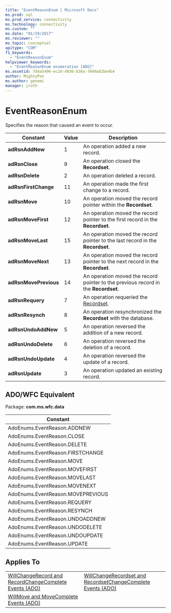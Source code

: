 ```yaml
---
title: "EventReasonEnum | Microsoft Docs"
ms.prod: sql
ms.prod_service: connectivity
ms.technology: connectivity
ms.custom: ""
ms.date: "01/19/2017"
ms.reviewer: ""
ms.topic: conceptual
apitype: "COM"
f1_keywords: 
  - "EventReasonEnum"
helpviewer_keywords: 
  - "EventReasonEnum enumeration [ADO]"
ms.assetid: 7d4a5496-ec2d-4936-b36a-7049a82be4b4
author: MightyPen
ms.author: genemi
manager: jroth
---
```

# EventReasonEnum
Specifies the reason that caused an event to occur.  
  
|Constant|Value|Description|  
|--------------|-----------|-----------------|  
|**adRsnAddNew**|1|An operation added a new record.|  
|**adRsnClose**|9|An operation closed the **Recordset**.|  
|**adRsnDelete**|2|An operation deleted a record.|  
|**adRsnFirstChange**|11|An operation made the first change to a record.|  
|**adRsnMove**|10|An operation moved the record pointer within the **Recordset**.|  
|**adRsnMoveFirst**|12|An operation moved the record pointer to the first record in the **Recordset**.|  
|**adRsnMoveLast**|15|An operation moved the record pointer to the last record in the **Recordset**.|  
|**adRsnMoveNext**|13|An operation moved the record pointer to the next record in the **Recordset**.|  
|**adRsnMovePrevious**|14|An operation moved the record pointer to the previous record in the **Recordset**.|  
|**adRsnRequery**|7|An operation requeried the [Recordset](../../../ado/reference/ado-api/recordset-object-ado.md).|  
|**adRsnResynch**|8|An operation resynchronized the **Recordset** with the database.|  
|**adRsnUndoAddNew**|5|An operation reversed the addition of a new record.|  
|**adRsnUndoDelete**|6|An operation reversed the deletion of a record.|  
|**adRsnUndoUpdate**|4|An operation reversed the update of a record.|  
|**adRsnUpdate**|3|An operation updated an existing record.|  
  
## ADO/WFC Equivalent  
 Package: **com.ms.wfc.data**  
  
|Constant|  
|--------------|  
|AdoEnums.EventReason.ADDNEW|  
|AdoEnums.EventReason.CLOSE|  
|AdoEnums.EventReason.DELETE|  
|AdoEnums.EventReason.FIRSTCHANGE|  
|AdoEnums.EventReason.MOVE|  
|AdoEnums.EventReason.MOVEFIRST|  
|AdoEnums.EventReason.MOVELAST|  
|AdoEnums.EventReason.MOVENEXT|  
|AdoEnums.EventReason.MOVEPREVIOUS|  
|AdoEnums.EventReason.REQUERY|  
|AdoEnums.EventReason.RESYNCH|  
|AdoEnums.EventReason.UNDOADDNEW|  
|AdoEnums.EventReason.UNDODELETE|  
|AdoEnums.EventReason.UNDOUPDATE|  
|AdoEnums.EventReason.UPDATE|  
  
## Applies To  
  
|||  
|-|-|  
|[WillChangeRecord and RecordChangeComplete Events (ADO)](../../../ado/reference/ado-api/willchangerecord-and-recordchangecomplete-events-ado.md)|[WillChangeRecordset and RecordsetChangeComplete Events (ADO)](../../../ado/reference/ado-api/willchangerecordset-and-recordsetchangecomplete-events-ado.md)|  
|[WillMove and MoveComplete Events (ADO)](../../../ado/reference/ado-api/willmove-and-movecomplete-events-ado.md)||
